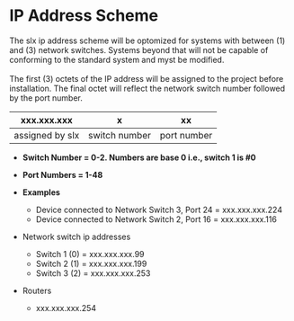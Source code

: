 # IP Address Scheme
The slx ip address scheme will be optomized for systems with between (1) and (3) network switches. Systems beyond that will not be capable of conforming to the standard system and myst be modified.
<br><br>
The first (3) octets of the IP address will be assigned to the project before installation. The final octet will reflect the network switch number followed by the port number.

| xxx.xxx.xxx     | x             | xx          |
|:---:            |:---:          |:---:        |
| assigned by slx | switch number | port number |

* **Switch Number = 0-2. Numbers are base 0 i.e., switch 1 is #0**
* **Port Numbers = 1-48**

* **Examples**
  * Device connected to Network Switch 3, Port 24 = xxx.xxx.xxx.224
  * Device connected to Network Switch 2, Port 16 = xxx.xxx.xxx.116

* Network switch ip addresses
  * Switch 1 (0) = xxx.xxx.xxx.99
  * Switch 2 (1) = xxx.xxx.xxx.199
  * Switch 3 (2) = xxx.xxx.xxx.253
* Routers
  * xxx.xxx.xxx.254
